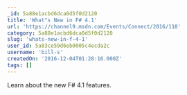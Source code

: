 ```yaml
---
_id: 5a88e1acbd6dca0d5f0d2120
title: 'What"s New in F# 4.1'
url: 'https://channel9.msdn.com/Events/Connect/2016/118'
category: 5a88e1acbd6dca0d5f0d2120
slug: 'whats-new-in-f-4-1'
user_id: 5a83ce59d6eb0005c4ecda2c
username: 'bill-s'
createdOn: '2016-12-04T01:28:16.000Z'
tags: []
---
```


Learn about the new F# 4.1 features.
